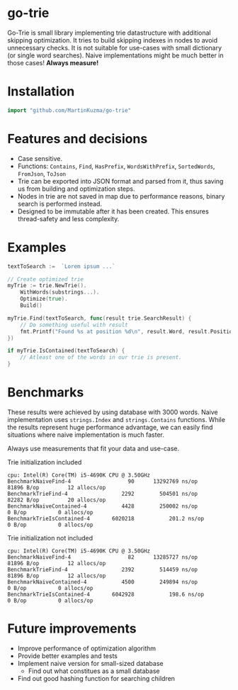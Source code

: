 # go-trie
Go-Trie is small library implementing trie datastructure with additional skipping optimization. It tries to build skipping indexes in nodes to avoid unnecessary checks. 
It is not suitable for use-cases with small dictionary (or single word searches). Naive implementations might be much better in those cases! **Always measure!**

# Installation
```go
import "github.com/MartinKuzma/go-trie"
```

# Features and decisions
- Case sensitive.
- Functions: `Contains`, `Find`, `HasPrefix`, `WordsWithPrefix`, `SortedWords`, `FromJson`, `ToJson`
- Trie can be exported into JSON format and parsed from it, thus saving us from building and optimization steps.
- Nodes in trie are not saved in map due to performance reasons, binary search is performed instead.
- Designed to be immutable after it has been created. This ensures thread-safety and less complexity.

# Examples
```go
textToSearch :=  `Lorem ipsum ...`

// Create optimized trie
myTrie := trie.NewTrie().
    WithWords(substrings...).
    Optimize(true).
    Build()

myTrie.Find(textToSearch, func(result trie.SearchResult) {
    // Do something useful with result
    fmt.Printf("Found %s at position %d\n", result.Word, result.Position)
})

if myTrie.IsContained(textToSearch) {
    // Atleast one of the words in our trie is present.
}
```

# Benchmarks
These results were achieved by using database with 3000 words. Naive implementation uses `strings.Index` and `strings.Contains` functions. While the results represent huge performance advantage, we can easily find situations where naive implementation is much faster. 

Always use measurements that fit your data and use-case.

Trie initialization included
```
cpu: Intel(R) Core(TM) i5-4690K CPU @ 3.50GHz
BenchmarkNaiveFind-4         	      90	  13292769 ns/op	   81896 B/op	      12 allocs/op
BenchmarkTrieFind-4          	    2292	    504501 ns/op	   82282 B/op	      20 allocs/op
BenchmarkNaiveContained-4    	    4428	    250002 ns/op	       0 B/op	       0 allocs/op
BenchmarkTrieIsContained-4   	 6020218	       201.2 ns/op	       0 B/op	       0 allocs/op
```

Trie initialization not included
```
cpu: Intel(R) Core(TM) i5-4690K CPU @ 3.50GHz
BenchmarkNaiveFind-4         	      82	  13285727 ns/op	   81896 B/op	      12 allocs/op
BenchmarkTrieFind-4          	    2392	    514459 ns/op	   81896 B/op	      12 allocs/op
BenchmarkNaiveContained-4    	    4500	    249894 ns/op	       0 B/op	       0 allocs/op
BenchmarkTrieIsContained-4   	 6042928	       198.6 ns/op	       0 B/op	       0 allocs/op
```

# Future improvements
- Improve performance of optimization algorithm 
- Provide better examples and tests
- Implement naive version for small-sized database
  - Find out what constitues as a small database
- Find out good hashing function for searching children
